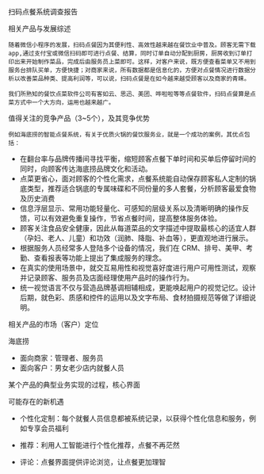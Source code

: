 扫码点餐系统调查报告

相关产品与发展综述

	随着微信小程序的发展，扫码点餐因为其便利性、高效性越来越在餐饮业中普及。顾客无需下载app,通过支付宝或微信扫码即可进行点餐、结算，同时订单自动分配到厨房，厨房收到订单打印出来开始制作菜品，完成后由服务员上菜即可。这样，对客户来说，既方便查看菜单又不用到服务台排队买单，方便快捷；对商家来说，所有数据都是信息化的，方便对点餐情况进行数据分析以改善菜品种类、提高利润等，可以说，扫码点餐是在如今越来越受顾客以及商家的青睐。

	我们所熟知的餐饮点菜软件公司有客如云、思迅、美团、哗啦啦等等点餐软件，扫码点餐算是点菜方式中一个大方向，运用也越来越广。

值得关注的竞争产品（3~5个），及其竞争优势

	例如海底捞的智能点餐系统，有关于优质火锅的餐饮服务业，就是一个成功的案例，其优点包括：

- 在翻台率与品牌传播间寻找平衡，缩短顾客点餐下单时间和买单后停留时间的同时，向顾客传达海底捞品牌文化和活动。
- 点菜更省心，面对顾客的个性化需求，点餐系统能自动保存顾客私人定制的锅底类型，推荐适合锅底的专属味碟和不同份量的多人套餐，分析顾客最爱食物及历史消费
- 信息浮层显示、常用功能轻量化、可感知的层级关系以及清晰明确的操作反馈，可以有效避免重复操作，节省点餐时间，提高整体服务体验。
- 顾客关注食品安全健康，因此从每道菜品的文字描述中提取最核心的适宜人群（孕妇、老人、儿童）和功效（润肺、降脂、补血等），更直观地进行展示。
- 根据服务人员经常多人登陆多个设备的情况，我们在 CRM、排号、美甲、考勤、查看报表等功能上提出了集成服务的理念。
- 在真实的使用场景中，就交互易用性和视觉喜好度进行用户可用性测试，观察并记录顾客、服务员及店面经理使用产品时的操作行为。
- 统一视觉语言不仅与营造品牌基调相辅相成，更能唤起用户的视觉记忆。设计后期，就色彩、质感和控件的运用以及文字布局、食材拍摄规范等做了详细说明。
  

相关产品的市场（客户）定位

海底捞

- 面向商家：管理者、服务员
- 面向客户：男女老少店内就餐人员



某个产品的典型业务实现的过程，核心界面

可能存在的新机遇

- 个性化定制：每个就餐人员信息都被系统记录，以获得个性化信息和服务，例如专享会员福利

- 推荐：利用人工智能进行个性化推荐，点餐不再茫然
- 评论：点餐界面提供评论浏览，让点餐更加理智
  


